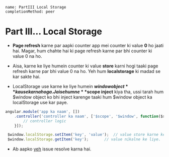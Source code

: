 ```ngMeta
name: PartIII Local Storage
completionMethod: peer
```
# Part III… Local Storage

- **Page refresh** karne par aapki counter app mei counter ki value **0** ho jaati hai. Magar, hum chahte hai ki page refresh karne par bhi counter ki value 0 na ho.

- Aisa, karne ke liye humein counter ki value **store** karni hogi taaki page refresh karne par bhi value 0 na ho. Yeh hum **localstorage** ki madad se kar sakte hai.


- LocalStorage use karne ke liye humein **$window object** ka use karna hoga. Jaise humne **$scope inject** kiya tha, ussi tarah hum $window object ko bhi inject karenge taaki hum $window object ka localStorage use kar paye.

```javascript
angular.module('app ka naam', [])
	.controller('controller ka naam', ['$scope', '$window', function($scope, $window) {
		// controller logic
	}]);

 $window.localStorage.setItem('key', 'value'); 	// value store karne ke liye.
 $window.localStorage.getItem('key');		// value nikalne ke liye.
```


- Ab aapko [yeh](https://github.com/vidur149/angular-stopwatch/issues/3) issue resolve karna hai.
